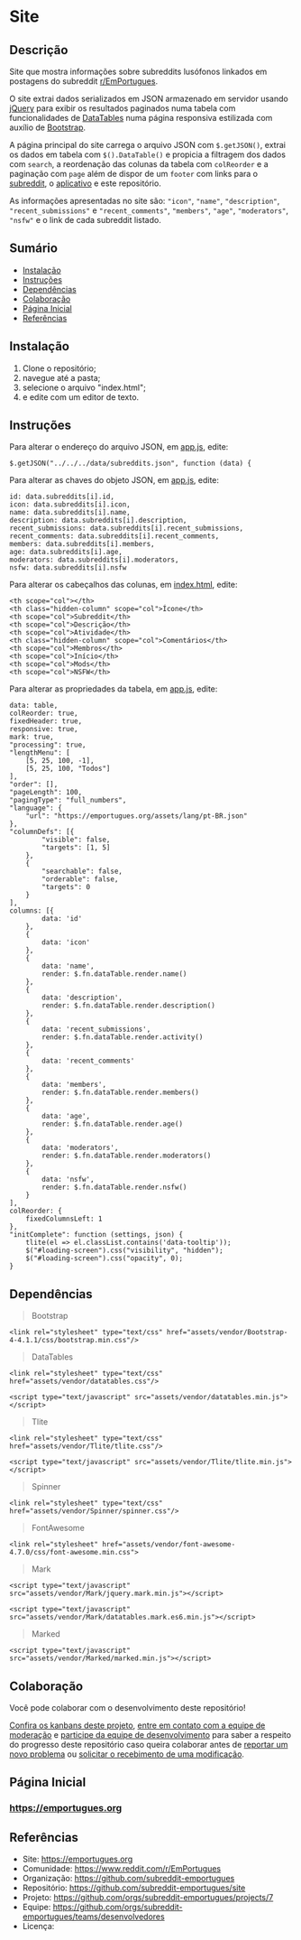 # Site

## Descrição

Site que mostra informações sobre subreddits lusófonos linkados em postagens do subreddit [r/EmPortugues](https://www.reddit.com/r/EmPortugues/).

O site extrai dados serializados em JSON armazenado em servidor usando [jQuery](https://jquery.com/) para exibir os resultados paginados numa tabela com funcionalidades de [DataTables](https://datatables.net/) numa página responsiva estilizada com auxílio de [Bootstrap](https://getbootstrap.com/).

A página principal do site carrega o arquivo JSON com `$.getJSON()`, extrai os dados em tabela com `$().DataTable()` e propicia a filtragem dos dados com `search`, a reordenação das colunas da tabela com `colReorder` e a paginação com `page` além de dispor de um `footer` com links para o [subreddit](https://www.reddit.com/r/EmPortugues/), o [aplicativo](https://play.google.com/store/apps/details?id=org.emportugues.aplicativo) e este repositório.

As informações apresentadas no site são: `"icon"`, `"name"`, `"description"`, `"recent_submissions"` e `"recent_comments"`, `"members"`, `"age"`, `"moderators"`, `"nsfw"` e o link de cada subreddit listado.

## Sumário
* [Instalação](#Instalação)
* [Instruções](#Instruções)
* [Dependências](#Dependências)
* [Colaboração](#Colaboração)
* [Página Inicial](#Página_Inicial)
* [Referências](#Referências)

## Instalação
1. Clone o repositório;
2. navegue até a pasta;
3. selecione o arquivo "index.html";
4. e edite com um editor de texto.

## Instruções
Para alterar o endereço do arquivo JSON, em [app.js](https://github.com/subreddit-emportugues/site/blob/master/assets/js/app.js), edite:
```
$.getJSON("../../../data/subreddits.json", function (data) {
```

Para alterar as chaves do objeto JSON, em [app.js](https://github.com/subreddit-emportugues/site/blob/master/assets/js/app.js), edite:
```
id: data.subreddits[i].id,
icon: data.subreddits[i].icon,
name: data.subreddits[i].name,
description: data.subreddits[i].description,
recent_submissions: data.subreddits[i].recent_submissions,
recent_comments: data.subreddits[i].recent_comments,
members: data.subreddits[i].members,
age: data.subreddits[i].age,
moderators: data.subreddits[i].moderators,
nsfw: data.subreddits[i].nsfw
```

Para alterar os cabeçalhos das colunas, em [index.html](https://github.com/subreddit-emportugues/site/blob/master/index.html), edite:
```
<th scope="col"></th>
<th class="hidden-column" scope="col">Ícone</th>
<th scope="col">Subreddit</th>
<th scope="col">Descrição</th>
<th scope="col">Atividade</th>
<th class="hidden-column" scope="col">Comentários</th>
<th scope="col">Membros</th>
<th scope="col">Início</th>
<th scope="col">Mods</th>
<th scope="col">NSFW</th>
```

Para alterar as propriedades da tabela, em [app.js](https://github.com/subreddit-emportugues/site/blob/master/assets/js/app.js), edite:
```
data: table,
colReorder: true,
fixedHeader: true,
responsive: true,
mark: true,
"processing": true,
"lengthMenu": [
    [5, 25, 100, -1],
    [5, 25, 100, "Todos"]
],
"order": [],
"pageLength": 100,
"pagingType": "full_numbers",
"language": {
    "url": "https://emportugues.org/assets/lang/pt-BR.json"
},
"columnDefs": [{
        "visible": false,
        "targets": [1, 5]
    },
    {
        "searchable": false,
        "orderable": false,
        "targets": 0
    }
],
columns: [{
        data: 'id'
    },
    {
        data: 'icon'
    },
    {
        data: 'name',
        render: $.fn.dataTable.render.name()
    },
    {
        data: 'description',
        render: $.fn.dataTable.render.description()
    },
    {
        data: 'recent_submissions',
        render: $.fn.dataTable.render.activity()
    },
    {
        data: 'recent_comments'
    },
    {
        data: 'members',
        render: $.fn.dataTable.render.members()
    },
    {
        data: 'age',
        render: $.fn.dataTable.render.age()
    },
    {
        data: 'moderators',
        render: $.fn.dataTable.render.moderators()
    },
    {
        data: 'nsfw',
        render: $.fn.dataTable.render.nsfw()
    }
],
colReorder: {
    fixedColumnsLeft: 1
},
"initComplete": function (settings, json) {
    tlite(el => el.classList.contains('data-tooltip'));
    $("#loading-screen").css("visibility", "hidden");
    $("#loading-screen").css("opacity", 0);
}
```

## Dependências
> Bootstrap
```
<link rel="stylesheet" type="text/css" href="assets/vendor/Bootstrap-4-4.1.1/css/bootstrap.min.css"/>
```
> DataTables
```
<link rel="stylesheet" type="text/css" href="assets/vendor/datatables.css"/>
```
```
<script type="text/javascript" src="assets/vendor/datatables.min.js"></script>
```
> Tlite
```
<link rel="stylesheet" type="text/css" href="assets/vendor/Tlite/tlite.css"/>
```
```
<script type="text/javascript" src="assets/vendor/Tlite/tlite.min.js"></script>
```
>Spinner
```
<link rel="stylesheet" type="text/css" href="assets/vendor/Spinner/spinner.css"/>
```
> FontAwesome
```
<link rel="stylesheet" href="assets/vendor/font-awesome-4.7.0/css/font-awesome.min.css">
```
> Mark
```
<script type="text/javascript" src="assets/vendor/Mark/jquery.mark.min.js"></script>
```
```
<script type="text/javascript" src="assets/vendor/Mark/datatables.mark.es6.min.js"></script>
```
> Marked
```
<script type="text/javascript" src="assets/vendor/Marked/marked.min.js"></script>
```

## Colaboração

Você pode colaborar com o desenvolvimento deste repositório!

[Confira os kanbans deste projeto](https://github.com/orgs/subreddit-emportugues/projects/7), [entre em contato com a equipe de moderação](https://reddit.com/message/compose?to=/r/EmPortugues) e [participe da equipe de desenvolvimento](https://github.com/orgs/subreddit-emportugues/teams/desenvolvedores) para saber a respeito do progresso deste repositório caso queira colaborar antes de [reportar um novo problema](https://github.com/subreddit-emportugues/site/issues) ou [solicitar o recebimento de uma modificação](https://github.com/subreddit-emportugues/site/pulls).

## Página Inicial

### https://emportugues.org

## Referências

* Site: https://emportugues.org
* Comunidade: https://www.reddit.com/r/EmPortugues
* Organização: https://github.com/subreddit-emportugues
* Repositório: https://github.com/subreddit-emportugues/site
* Projeto: https://github.com/orgs/subreddit-emportugues/projects/7
* Equipe: https://github.com/orgs/subreddit-emportugues/teams/desenvolvedores
* Licença: 
